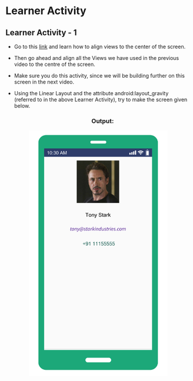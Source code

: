 # Learner Activity

## Learner Activity - 1
- Go to this [link](https://developer.android.com/reference/android/widget/LinearLayout.LayoutParams.html#attr_android:layout_gravity) and learn how to align views to the center of the screen. 
- Then go ahead and align all the Views we have used in the previous video to the centre of the screen. 
- Make sure you do this activity, since we will be building further on this screen in the next video.
- Using the Linear Layout and the attribute android:layout_gravity (referred to in the above Learner Activity), try to make the screen given below.

   <h3 align = "center"> Output: </h3>


<p align="center">
<img src="https://github.com/Amit-Ashok-Swain/Android-Kick-Off/blob/main/images/Learner-Activity/Learner-Activity-3.1-Exploring-Linear-Layouts/01.png" alt="Image Description" />
</p>

   
